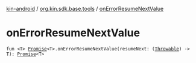 [kin-android](../index.md) / [org.kin.sdk.base.tools](index.md) / [onErrorResumeNextValue](./on-error-resume-next-value.md)

# onErrorResumeNextValue

`fun <T> `[`Promise`](-promise/index.md)`<T>.onErrorResumeNextValue(resumeNext: (`[`Throwable`](https://kotlinlang.org/api/latest/jvm/stdlib/kotlin/-throwable/index.html)`) -> T): `[`Promise`](-promise/index.md)`<T>`
